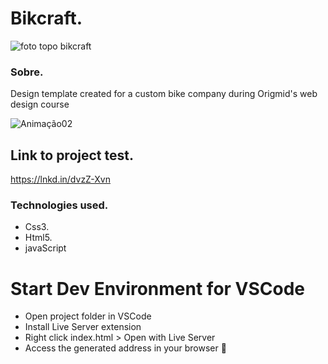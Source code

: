 <h1>Bikcraft.</h1>

![foto topo bikcraft](https://user-images.githubusercontent.com/86026272/137021234-1ff5b335-c12d-4dfd-afdd-9b616d354f6c.PNG)

<h3>Sobre.</h3>
<p>Design template created for a custom bike company during Origmid's web design course</p>

![Animação02](https://user-images.githubusercontent.com/86026272/137023716-a63900e3-7d70-49bd-b9c9-50ab351a198f.gif)

## Link to project test.
 https://lnkd.in/dvzZ-Xvn

### Technologies used.
+ Css3.
+ Html5.
+ javaScript

# Start Dev Environment for VSCode
+ Open project folder in VSCode
+ Install Live Server extension
+ Right click index.html > Open with Live Server
+ Access the generated address in your browser 🚀
